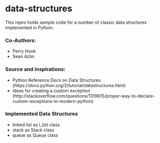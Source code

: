 data-structures
===============

<p>This repro holds sample code for a number of classic data structures implemented in Python.</p>

<h3>Co-Authors:</h3> 
<ul><li>Perry Hook</li><li>Sean Azlin</li></ul>
<h3>Source and inspirations:</h3><ul>
<li>Python Reference Docs on Data Structures (https://docs.python.org/2/tutorial/datastructures.html)</li>
<li>Ideas for creating a custom exception (http://stackoverflow.com/questions/1319615/proper-way-to-declare-custom-exceptions-in-modern-python)</li>
</ul>
<h3>Implemented Data Structures</h3>
<ul><li>linked list as l_list class</li>
<li>stack as Stack class</li>
<li>queue as Queue class</li>
</ul>
